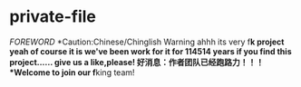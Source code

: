 # private-file
*FOREWORD*
*Caution:Chinese/Chinglish Warning
ahhh its very f**k project
yeah of course it is
we've been work for it for 114514 years
if you find this project......
give us a like,please!
好消息：作者团队已经跑路力！！！
*Welcome to join our f**king team!